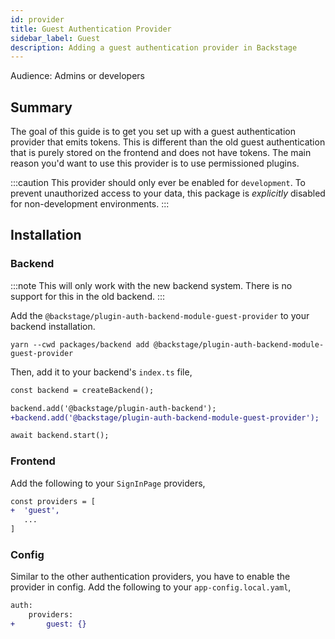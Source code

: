 ```yaml
---
id: provider
title: Guest Authentication Provider
sidebar_label: Guest
description: Adding a guest authentication provider in Backstage
---
```


Audience: Admins or developers

## Summary

The goal of this guide is to get you set up with a guest authentication provider that emits tokens. This is different than the old guest authentication that is purely stored on the frontend and does not have tokens. The main reason you'd want to use this provider is to use permissioned plugins.

:::caution
This provider should only ever be enabled for `development`. To prevent unauthorized access to your data, this package is _explicitly_ disabled for non-development environments.
:::

## Installation

### Backend

:::note
This will only work with the new backend system. There is no support for this in the old backend.
:::

Add the `@backstage/plugin-auth-backend-module-guest-provider` to your backend installation.

```
yarn --cwd packages/backend add @backstage/plugin-auth-backend-module-guest-provider
```

Then, add it to your backend's `index.ts` file,

```diff
const backend = createBackend();

backend.add('@backstage/plugin-auth-backend');
+backend.add('@backstage/plugin-auth-backend-module-guest-provider');

await backend.start();
```

### Frontend

Add the following to your `SignInPage` providers,

```diff
const providers = [
+  'guest',
   ...
]
```

### Config

Similar to the other authentication providers, you have to enable the provider in config. Add the following to your `app-config.local.yaml`,

```diff
auth:
    providers:
+       guest: {}
```
